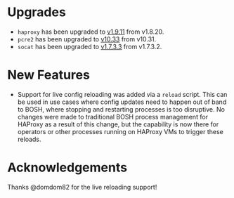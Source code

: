 # Upgrades

- `haproxy` has been upgraded to [v1.9.11](https://www.haproxy.com/blog/haproxy-1-9-has-arrived/) from v1.8.20.
- `pcre2` has been upgraded to [v10.33](https://www.pcre.org/changelog.txt) from v10.31.
- `socat` has been upgraded to [v1.7.3.3](http://www.dest-unreach.org/socat/doc/CHANGES) from v1.7.3.2.

# New Features

- Support for live config reloading was added via a `reload` script. This can be used in use cases
  where config updates need to happen out of band to BOSH, where stopping and restarting processes
  is too disruptive. No changes were made to traditional BOSH process management for HAProxy as a result
  of this change, but the capability is now there for operators or other processes running on HAProxy
  VMs to trigger these reloads.

# Acknowledgements

Thanks @domdom82 for the live reloading support!
